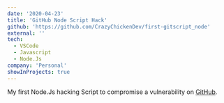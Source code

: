 ```yaml
---
date: '2020-04-23'
title: 'GitHub Node Script Hack'
github: 'https://github.com/CrazyChickenDev/first-gitscript_node'
external: ''
tech:
  - VSCode
  - Javascript
  - Node.Js
company: 'Personal'
showInProjects: true
---
```


My first Node.Js hacking Script to compromise a vulnerability on [GitHub](https://github.com).
